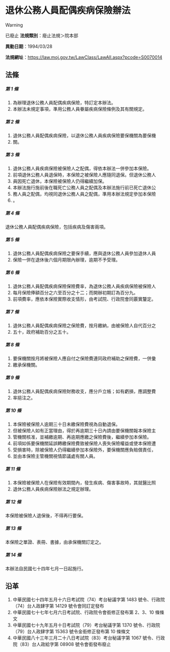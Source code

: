 # 退休公務人員配偶疾病保險辦法


> [!WARNING]
> 已廢止
**法規類別**：廢止法規＞院本部

**異動日期**：1994/03/28  

**法規網址**：https://law.moj.gov.tw/LawClass/LawAll.aspx?pcode=S0070014



## 法條
##### 第 1 條
1. 為辦理退休公務人員配偶疾病保險，特訂定本辦法。
1. 本辦法未規定事項，準用公務人員眷屬疾病保險條例及其有關規定。

##### 第 2 條
1. 退休公務人員配偶疾病保險，以退休公務人員疾病保險要保機關為要保機
1. 關。

##### 第 3 條
1. 退休公務人員疾病保險被保險人之配偶，得依本辦法一併參加本保險。
1. 前項退休公務人員退保時，本保險之被保險人應隨同退保。但退休公務人
1. 員因死亡退休，本保險被保險人仍得繼續加保。
1. 本辦法施行施前後在職死亡公務人員之配偶及本辦法施行前已死亡退休公
1. 務人員之配偶，均視同退休公務人員之配偶，準用本辦法規定參加本保險
1. 。

##### 第 4 條
退休公務人員配偶疾病保險，包括疾病及傷害兩項。

##### 第 5 條
1. 退休公務人員配偶疾病保險之要保手續，應與退休公務人員參加退休人員
1. 保險一併在退休後六個月期限內辦理，逾期不予受理。

##### 第 6 條
1. 退休公務人員配偶疾病保險保險費率，為退休公務人員疾病保險被保險人
1. 每月保險俸額百分之六至百分之十二；而開辦初期訂為百分九。
1. 前項費率，應依本保險實際收支情形，由考試院、行政院會同覈實釐定。

##### 第 7 條
1. 退休公務人員配偶疾病保險之保險費，按月繳納，由被保險人自代百分之
1. 五十，政府補助百分之五十。

##### 第 8 條
1. 要保機關按月將被保險人應自付之保險費連同政府補助之保險費，一併彙
1. 繳承保機關。

##### 第 9 條
1. 退休公務人員配偶疾病保險財務收支，應分戶立帳；如有虧損，應調整費
1. 率挹注之。

##### 第 10 條
1. 本保險被保險人逾期三十日未繳保險費視為自動退保。
1. 但被保險人如有正當理由，得於再逾期三十日內請由要保機關報本保險主
1. 管機關核准，並補繳逾期、再逾期應繳之保險費後，繼續參加本保險。
1. 前項如係要保機關延誤轉繳保險費致被保險人喪失保險權益或使本保險遭
1. 受損害時，除被保險人仍得繼續參加本保險外，要保機關應負賠償責任，
1. 並由本保險主管機關視情節議處有關人員。

##### 第 11 條
1. 本保險被保險人在保險有效期間內，發生疾病、傷害事故時，其就醫比照
1. 退休公務人員疾病保險辦法之規定辦理。

##### 第 12 條
本保險被保險人退保後，不得再行要保。

##### 第 13 條
本保險之單證、表冊、書據，由承保機關訂定之。

##### 第 14 條
本辦法自民國七十四年七月一日起施行。

## 沿革
1. 中華民國七十四年五月十六日考試院（74）考台秘議字第 1483 號令、行政院（74）台人政肆字第 14129  號令會同訂定發布
1. 中華民國七十七年七月六日考試院、行政院令會銜修正發布第 2、3、10  條條文
1. 中華民國七十九年五月十日考試院（79）考台秘議字第 1370 號令、行政院（79）台人政肆字第 15363  號令金銜修正發布第 10 條條文
1. 中華民國八十三年三月二十八日考試院（83）考台秘議字第 1067 號令、行政院（83）台人政給字第 08908  號令會銜發布廢止
